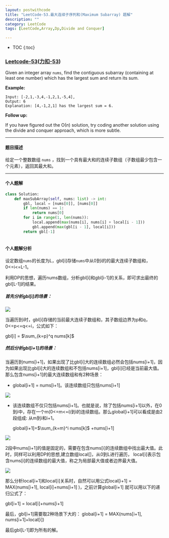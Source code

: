```yaml
---
layout: postwithcode
title: "LeetCode-53.最大连续子序列和(Maximum Subarray) 题解"
description: ""
category: LeetCode
tags: [LeetCode,Array,Dp,Divide and Conquer]

---
```


<head>
    <script src="https://cdn.mathjax.org/mathjax/latest/MathJax.js?config=TeX-AMS-MML_HTMLorMML" type="text/javascript"></script>
    <script type="text/x-mathjax-config">
        MathJax.Hub.Config({
            tex2jax: {
            skipTags: ['script', 'noscript', 'style', 'textarea', 'pre'],
            inlineMath: [['$','$']]
            }
        });
    </script>
</head>

* TOC
{:toc}


### [Leetcode-53](https://leetcode.com/problems/maximum-subarray/)([力扣-53](https://leetcode-cn.com/problems/maximum-subarray/))

Given an integer array `nums`, find the contiguous subarray (containing at least one number) which has the largest sum and return its sum.

**Example:**

```
Input: [-2,1,-3,4,-1,2,1,-5,4],
Output: 6
Explanation: [4,-1,2,1] has the largest sum = 6.
```

**Follow up:**

If you have figured out the O(*n*) solution, try coding another solution using the divide and conquer approach, which is more subtle.

---

#### 题目描述

给定一个整数数组 `nums` ，找到一个具有最大和的连续子数组（子数组最少包含一个元素），返回其最大和。

---
#### 个人题解

```python
class Solution:
    def maxSubArray(self, nums: list) -> int:
        gbl, local = [nums[0]], [nums[0]]
        if len(nums) == 1:
            return nums[0]
        for i in range(1, len(nums)):
            local.append(max(nums[i], nums[i] + local[i - 1]))
            gbl.append(max(gbl[i - 1], local[i]))
        return gbl[-1]
        
```

#### 个人题解分析

设定数组`nums`的长度为L，gbl[i]存储`nums`中从0到i的的最大连续子数组和，0<=i<=L-1。

利用DP的思想，遍历nums数组，分析gbl[i]和gbl[i-1]的关系，即可求出最终的gbl[L-1]的结果。

##### 首先分析gbl[i]的场景：

![](/assets/images/leetcode/0053/0053-s1.png)

当遍历到i时，gbl[i]存储的当前最大连续子数组和，其子数组边界为p和q，0<=p<=q<=i，公式如下：

gbl[i] = $\sum_{k=p}^q nums[k]$

##### 然后分析gbl[i+1]的场景：

当遍历到nums[i+1]，如果出现了比gbl[i]大的连续数组必然会包括nums[i+1]，因为如果出现比gbl[i]大的连续数组和不包括nums[i+1]，gbl[i]已经是当前最大值。那么包含nums[i+1]的最大连续数组和有2种场景：

* global[i+1] = nums[i+1]。该连续数组只包括nums[i+1]

![](/assets/images/leetcode/0053/0053-s2.png)

* 该连续数组不仅只包括nums[i+1]。也就是说，除了包括nums[i+1]以外，在0到i中，存在一个m(0<=m<=i)到i的连续数组。那么global[i+1]可以看成是由2段组成: 从m到i和i+1。

  global[i+1]=$\sum_{k=m}^i nums[k]$ +nums[i+1]

![](/assets/images/leetcode/0053/0053-s3.png)

2段中nums[i+1]的值是固定的，需要在包含nums[i]的连续数组中找出最大值。此时，同样可以利用DP的思想,建立数组local[]，从0到L进行遍历，				local[i]表示包含nums[i]的连续数组的最大值，称之为局部最大值或者边界最大值。

![](/assets/images/leetcode/0053/0053-s4.png)

那么分析local[i+1]和local[i]关系时，自然可以用公式local[i+1] = MAX(nums[i+1], local[i]+nums[i+1] )，之前计算global[i+1] 就可以用以下的递归公式了：

gbl[i+1] = local[i]+nums[i+1] 

最后，gbl[i+1]需要取2种场景下大的： global[i+1] = MAX(nums[i+1], nums[i+1]+local[i])

最后gbl[L-1]即为所有的解。

